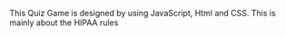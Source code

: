 This Quiz Game is designed by using JavaScript, Html and CSS. 
This is mainly about the HIPAA rules 
